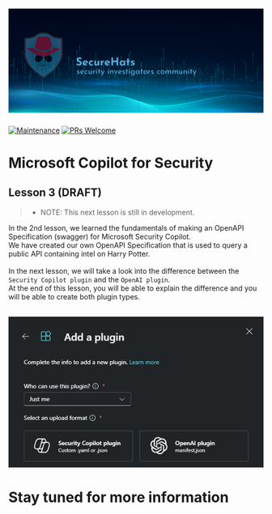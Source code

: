 ![logo](/images/sh-banner.png)
=========
[![Maintenance](https://img.shields.io/maintenance/yes/2024.svg?style=flat-square)]()
[![PRs Welcome](https://img.shields.io/badge/PRs-welcome-brightgreen.svg?style=flat-square)](http://makeapullrequest.com)</br>

# Microsoft Copilot for Security

## Lesson 3 (DRAFT)

>- NOTE: This next lesson is still in development.

In the 2nd lesson, we learned the fundamentals of making an OpenAPI Specification (swagger) for Microsoft Security Copilot.  
We have created our own OpenAPI Specification that is used to query a public API containing intel on Harry Potter.  
<br>
In the next lesson, we will take a look into the difference between the `Security Copilot plugin` and the `OpenAI plugin`.  
At the end of this lesson, you will be able to explain the difference and you will be able to create both plugin types.  
<br>

![alt text](/images/plugins.png)

# Stay tuned for more information
